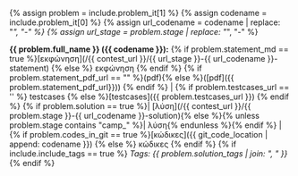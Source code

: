 {% assign problem = include.problem_it[1] %}
{% assign codename = include.problem_it[0] %}
{% assign url_codename = codename | replace: "_", "-" %}
{% assign url_stage = problem.stage | replace: "_", "-" %}

**{{ problem.full_name }} (<span>{{ codename }}</span>):**
{% if problem.statement_md == true %}[εκφώνηση](/{{ contest_url }}/{{ url_stage }}-{{ url_codename }}-statement) {% else %} εκφώνηση {% endif %}
{% if problem.statement_pdf_url == "" %}(pdf){% else %}([pdf]({{ problem.statement_pdf_url}})) {% endif %} \|
{% if problem.testcases_url == '' %} testcases {% else %}[testcases]({{ problem.testcases_url }}) {% endif %}
{% if problem.solution == true %}\| [λύση](/{{ contest_url }}/{{ problem.stage }}-{{ url_codename }}-solution){% else %}{% unless problem.stage contains "camp_" %}\| λύση{% endunless %}{% endif %} \|
{% if problem.codes_in_git == true %}[κώδικες]({{ git_code_location | append: codename }}) {% else %} κώδικες {% endif %}
{% if include.include_tags == true %}
  <i>Tags: {{ problem.solution_tags | join: ", " }}</i>
{% endif %}
